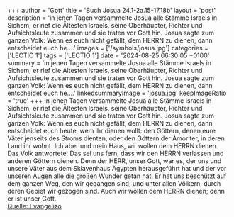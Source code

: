 +++
author = 'Gott'
title = 'Buch Josua 24,1-2a.15-17.18b'
layout = 'post'
description = 'in jenen Tagen versammelte Josua alle Stämme Israels in Sichem; er rief die Ältesten Israels, seine Oberhäupter, Richter und Aufsichtsleute zusammen und sie traten vor Gott hin. Josua sagte zum ganzen Volk: Wenn es euch nicht gefällt, dem HERRN zu dienen, dann entscheidet euch he....'
images = ['/symbols/josua.jpg']
categories = ['LECTIO 1']
tags = ['LECTIO 1']
date = '2024-08-25 06:30:05 +0100'
summary = 'in jenen Tagen versammelte Josua alle Stämme Israels in Sichem; er rief die Ältesten Israels, seine Oberhäupter, Richter und Aufsichtsleute zusammen und sie traten vor Gott hin. Josua sagte zum ganzen Volk: Wenn es euch nicht gefällt, dem HERRN zu dienen, dann entscheidet euch he....'
linkedsummaryImage = 'josua.jpg'
keepImageRatio = 'true'
+++
in jenen Tagen versammelte Josua alle Stämme Israels in Sichem; er rief die Ältesten Israels, seine Oberhäupter, Richter und Aufsichtsleute zusammen und sie traten vor Gott hin.
Josua sagte zum ganzen Volk:
Wenn es euch nicht gefällt, dem HERRN zu dienen, dann entscheidet euch heute, wem ihr dienen wollt: den Göttern, denen eure Väter jenseits des Stroms dienten, oder den Göttern der Amoriter, in deren Land ihr wohnt.<!--more--> Ich aber und mein Haus, wir wollen dem HERRN dienen.
Das Volk antwortete: Das sei uns fern, dass wir den HERRN verlassen und anderen Göttern dienen.
Denn der HERR, unser Gott, war es, der uns und unsere Väter aus dem Sklavenhaus Ägypten herausgeführt hat und der vor unseren Augen alle die großen Wunder getan hat. Er hat uns beschützt auf dem ganzen Weg, den wir gegangen sind, und unter allen Völkern, durch deren Gebiet wir gezogen sind.
Auch wir wollen dem HERRN dienen; denn er ist unser Gott.<br> [Quelle: Evangelizo](https://evangeliumtagfuertag.org/DE/gospel)